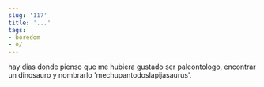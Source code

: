 ```yaml
---
slug: '117'  
title: '...'  
tags:  
- boredom  
- o/  
---
```

  
hay dias donde pienso que me hubiera gustado ser paleontologo, encontrar un dinosauro y nombrarlo 'mechupantodoslapijasaurus'.  
